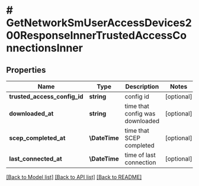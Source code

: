 # # GetNetworkSmUserAccessDevices200ResponseInnerTrustedAccessConnectionsInner

## Properties

Name | Type | Description | Notes
------------ | ------------- | ------------- | -------------
**trusted_access_config_id** | **string** | config id | [optional]
**downloaded_at** | **string** | time that config was downloaded | [optional]
**scep_completed_at** | **\DateTime** | time that SCEP completed | [optional]
**last_connected_at** | **\DateTime** | time of last connection | [optional]

[[Back to Model list]](../../README.md#models) [[Back to API list]](../../README.md#endpoints) [[Back to README]](../../README.md)
